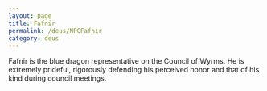 ```yaml
---
layout: page
title: Fafnir
permalink: /deus/NPCFafnir
category: deus
---
```

Fafnir is the blue dragon representative on the Council of Wyrms. He is extremely prideful, rigorously defending his perceived honor and that of his kind during council meetings.

